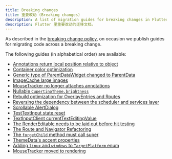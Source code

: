 ```yaml
---
title: Breaking changes
title: 重要改动 (Breaking changes)
description: A list of migration guides for breaking changes in Flutter.
description: Flutter 里重要改动的迁移文档。
---
```


As described in the [breaking change policy][], on occasion we publish guides
for migrating code across a breaking change.

The following guides (in alphabetical order) are available:

* [Annotations return local position relative to object][]
* [Container color optimization][]
* [Generic type of ParentDataWidget changed to ParentData][]
* [ImageCache large images][]
* [MouseTracker no longer attaches annotations][]
* [Nullable `CupertinoTheme.brightness`][]
* [Rebuild optimization for OverlayEntries and Routes][]
* [Reversing the dependency between the scheduler and services layer][]
* [Scrollable AlertDialog][]
* [TestTextInput state reset][]
* [TextInputClient currentTextEditingValue][]
* [The RenderEditable needs to be laid out before hit testing][]
* [The Route and Navigator Refactoring][]
* [The `forgetChild` method must call super][]
* [ThemeData's accent properties][]
* [Adding `linux` and `windows` to `TargetPlatform` enum][]
* [MouseTracker moved to rendering][]

[Adding `linux` and `windows` to `TargetPlatform` enum]: /docs/release/breaking-changes/target-platform-linux-windows
[Annotations return local position relative to object]: /docs/release/breaking-changes/annotations-return-local-position-relative-to-object
[breaking change policy]: /docs/resources/compatibility
[Container color optimization]: /docs/release/breaking-changes/container-color
[Generic type of ParentDataWidget changed to ParentData]: /docs/release/breaking-changes/parent-data-widget-generic-type
[ImageCache and ImageProvider changes]: /docs/release/breaking-changes/image-cache-and-provider
[ImageCache large images]: /docs/release/breaking-changes/imagecache-large-images
[MouseTracker moved to rendering]: /docs/release/breaking-changes/mouse-tracker-moved-to-rendering
[MouseTracker no longer attaches annotations]: /docs/release/breaking-changes/mouse-tracker-no-longer-attaches-annotations
[Nullable `CupertinoTheme.brightness`]: /docs/release/breaking-changes/nullable-cupertinothemedata-brightness
[Rebuild optimization for OverlayEntries and Routes]: /docs/release/breaking-changes/overlay-entry-rebuilds
[Reversing the dependency between the scheduler and services layer]: /docs/release/breaking-changes/services-scheduler-dependency-reversed
[Scrollable AlertDialog]: /docs/release/breaking-changes/scrollable-alert-dialog
[TestTextInput state reset]: /docs/release/breaking-changes/test-text-input
[TextInputClient currentTextEditingValue]: /docs/release/breaking-changes/text-input-client-current-value
[The `forgetChild` method must call super]: /docs/release/breaking-changes/forgetchild-call-super
[The RenderEditable needs to be laid out before hit testing]: /docs/release/breaking-changes/rendereditable-layout-before-hit-test
[The Route and Navigator Refactoring]: /docs/release/breaking-changes/route-navigator-refactoring
[ThemeData's accent properties]: /docs/release/breaking-changes/theme-data-accent-properties
